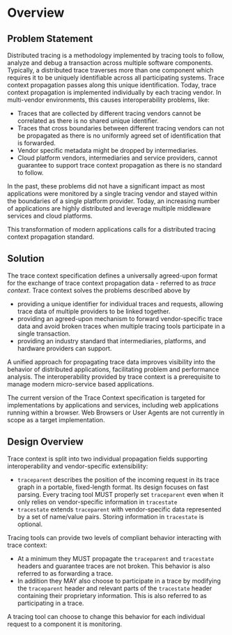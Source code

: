 # Overview

## Problem Statement

Distributed tracing is a methodology implemented by tracing tools to follow, analyze and debug a transaction across multiple software components. Typically, a <a>distributed trace</a> traverses more than one component which requires it to be uniquely identifiable across all participating systems. Trace context propagation passes along this unique identification. Today, trace context propagation is implemented individually by each tracing vendor. In multi-vendor environments, this causes interoperability problems, like:

- Traces that are collected by different tracing vendors cannot be correlated as there is no shared unique identifier.
- Traces that cross boundaries between different tracing vendors can not be propagated as there is no uniformly agreed set of identification that is forwarded.
- Vendor specific metadata might be dropped by intermediaries.
- Cloud platform vendors, intermediaries and service providers, cannot guarantee to support trace context propagation as there is no standard to follow.

In the past, these problems did not have a significant impact as most applications were monitored by a single tracing vendor and stayed within the boundaries of a single platform provider. Today, an increasing number of applications are highly distributed and leverage multiple middleware services and cloud platforms.

This transformation of modern applications calls for a distributed tracing context propagation standard.

## Solution

The trace context specification defines a universally agreed-upon format for the exchange of trace context propagation data - referred to as *trace context*. Trace context solves the problems described above by

- providing a unique identifier for individual traces and requests, allowing trace data of multiple providers to be linked together.
- providing an agreed-upon mechanism to forward vendor-specific trace data and avoid broken traces when multiple tracing tools participate in a single transaction.
- providing an industry standard that intermediaries, platforms, and hardware providers can support.

A unified approach for propagating trace data improves visibility into the behavior of distributed applications, facilitating problem and performance analysis. The interoperability provided by trace context is a prerequisite to manage modern micro-service based applications.

The current version of the Trace Context specification is targeted for implementations by applications and services, including web applications running within a browser. Web Browsers or User Agents are not currently in scope as a target implementation.

## Design Overview

Trace context is split into two individual propagation fields supporting interoperability and vendor-specific extensibility:

- `traceparent` describes the position of the incoming request in its trace graph in a portable, fixed-length format. Its design focuses on fast parsing. Every tracing tool MUST properly set `traceparent` even when it only relies on vendor-specific information in `tracestate`
- `tracestate` extends `traceparent` with vendor-specific data represented by a set of name/value pairs. Storing information in `tracestate` is optional.

Tracing tools can provide two levels of compliant behavior interacting with trace context:

- At a minimum they MUST propagate the `traceparent` and `tracestate` headers and guarantee traces are not broken. This behavior is also referred to as forwarding a trace.
- In addition they MAY also choose to participate in a trace by modifying the `traceparent` header and relevant parts of the `tracestate` header containing their proprietary information. This is also referred to as participating in a trace.

A tracing tool can choose to change this behavior for each individual request to a component it is monitoring.
